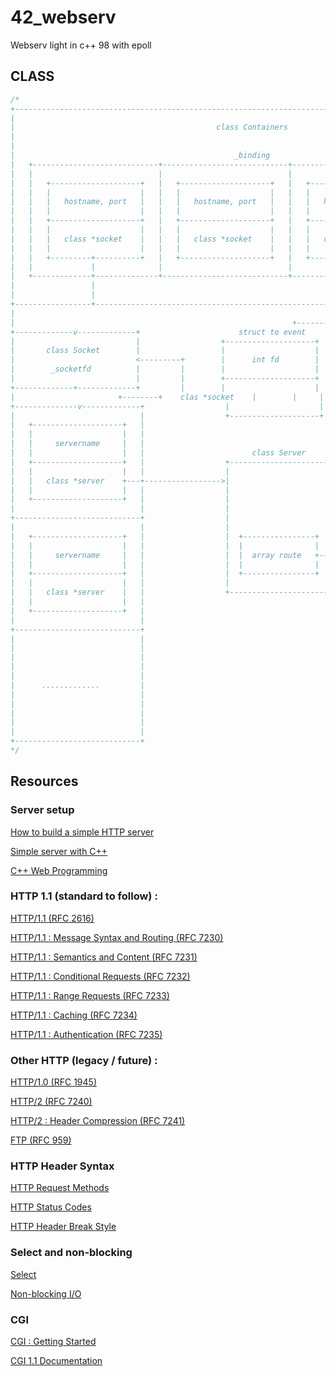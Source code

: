# 42_webserv
Webserv light in c++ 98 with epoll 


## CLASS 
```c
/*
+----------------------------------------------------------------------------------------------------------------+
|                                                                                                                |
|                                             class Containers                                                   |
|                                                                                                                |
|                                                                                                                |
|                                                 _binding                                                       |
|   +----------------------------+----------------------------+----------------------------------------------+   |
|   |                            |                            |                                              |   |
|   |   +--------------------+   |   +--------------------+   |   +--------------------+                     |   |
|   |   |                    |   |   |                    |   |   |                    |                     |   |
|   |   |   hostname, port   |   |   |   hostname, port   |   |   |   hostname, port   |                     |   |
|   |   |                    |   |   |                    |   |   |                    |                     |   |
|   |   +--------------------+   |   +--------------------+   |   +--------------------+     ... ..... ....  |   |
|   |   |                    |   |   |                    |   |   |                    |                     |   |
|   |   |   class *socket    |   |   |   class *socket    |   |   |   class *socket    |                     |   |
|   |   |                    |   |   |                    |   |   |                    |                     |   |
|   |   +---------+----------+   |   +--------------------+   |   +--------------------+                     |   |
|   |             |              |                            |                                              |   |
|   +-------------+--------------+----------------------------+----------------------------------------------+   |
|                 |                                                                                              |
|                 |                                                                                              |
+-----------------+----------------------------------------------------------------------------------------------+
|
|                                                              +-------------------+
+-------------v-------------+                      struct to event           |                   |
|                           |                  +--------------------+        |                   |
|       class Socket        |                  |                    |        |                   |
|                           <---------+        |      int fd        |        |     +-------------v--------------+
|        _socketfd          |         |        |                    |        |     |                            |
|                           |         |        +--------------------+        |     |   +--------------------+   |
+-------------+-------------+         |        |                    |        |     |   |                    |   |
|                       +--------+    clas *socket    |        |     |   |      location      |   |
+--------------v-------------+                  |                    |        |     |   |                    |   |
|                            |                  +--------------------+        |     |   +--------------------+   |
|   +--------------------+   |                                                |     |   |                    |   |
|   |                    |   |                                                |     |   |       engine       |   |
|   |     servername     |   |                                                |     |   |                    |   |
|   |                    |   |                        class Server            |     |   +--------------------+   |
|   +--------------------+   |                  +----------------------+      |     |                            |
|   |                    |   |                  |                      |      |     +----------------------------+
|   |   class *server    +---+----------------->|                      |      |     |                            |
|   |                    |   |                  |                      |      |     |   +--------------------+   |
|   +--------------------+   |                  |                      |      |     |   |                    |   |
|                            |                  |                      |      |     |   |      location      |   |
+----------------------------+                  |                      |      |     |   |                    |   |
|                            |                  |                      |      |     |   +--------------------+   |
|   +--------------------+   |                  |  +----------------+  |      |     |   |                    |   |
|   |                    |   |                  |  |                |  |      |     |   |       engine       |   |
|   |     servername     |   |                  |  |  array route   +--+------+     |   |                    |   |
|   |                    |   |                  |  |                |  |            |   +--------------------+   |
|   +--------------------+   |                  |  +----------------+  |            |                            |
|   |                    |   |                  |                      |            +----------------------------+
|   |   class *server    |   |                  +----------------------+            |                            |
|   |                    |   |                                                      |                            |
|   +--------------------+   |                                                      |                            |
|                            |                                                      |                            |
+----------------------------+                                                      |                            |
|                            |                                                      |      .............         |
|                            |                                                      |                            |
|                            |                                                      |                            |
|                            |                                                      |                            |
|                            |                                                      |                            |
|      .............         |                                                      |                            |
|                            |                                                      +----------------------------+
|                            |
|                            |
|                            |
|                            |
+----------------------------+
*/

```


## Resources

### Server setup

[How to build a simple HTTP server](https://medium.com/from-the-scratch/http-server-what-do-you-need-to-know-to-build-a-simple-http-server-from-scratch-d1ef8945e4fa)

[Simple server with C++](https://ncona.com/2019/04/building-a-simple-server-with-cpp/)

[C++ Web Programming](https://www.tutorialspoint.com/cplusplus/cpp_web_programming.htm)

### HTTP 1.1 (standard to follow) :

[HTTP/1.1 (RFC 2616)](https://www.rfc-editor.org/rfc/rfc2616.html)

[HTTP/1.1 : Message Syntax and Routing (RFC 7230)](https://www.rfc-editor.org/rfc/rfc7230.html)

[HTTP/1.1 : Semantics and Content (RFC 7231)](https://www.rfc-editor.org/rfc/rfc7231.html)

[HTTP/1.1 : Conditional Requests (RFC 7232)](https://www.rfc-editor.org/rfc/rfc7232.html)

[HTTP/1.1 : Range Requests (RFC 7233)](https://www.rfc-editor.org/rfc/rfc7233.html)

[HTTP/1.1 : Caching (RFC 7234)](https://www.rfc-editor.org/rfc/rfc7234.html)

[HTTP/1.1 : Authentication (RFC 7235)](https://www.rfc-editor.org/rfc/rfc7235.html)

### Other HTTP (legacy / future) :

[HTTP/1.0 (RFC 1945)](https://www.rfc-editor.org/rfc/rfc1945.html)

[HTTP/2 (RFC 7240)](https://www.rfc-editor.org/rfc/rfc7540.html)

[HTTP/2 : Header Compression (RFC 7241)](https://www.rfc-editor.org/rfc/rfc7541.html)

[FTP (RFC 959)](https://www.rfc-editor.org/rfc/rfc959.html)

### HTTP Header Syntax

[HTTP Request Methods](https://en.wikipedia.org/wiki/Hypertext_Transfer_Protocol#Request_methods)

[HTTP Status Codes](https://en.wikipedia.org/wiki/List_of_HTTP_status_codes)

[HTTP Header Break Style](https://stackoverflow.com/questions/5757290/http-header-line-break-style)

### Select and non-blocking

[Select](https://www.lowtek.com/sockets/select.html)

[Non-blocking I/O](https://www.ibm.com/support/knowledgecenter/ssw_ibm_i_72/rzab6/xnonblock.htm)

### CGI

[CGI : Getting Started](http://www.mnuwer.dbasedeveloper.co.uk/dlearn/web/session01.htm)

[CGI 1.1 Documentation](http://www.wijata.com/cgi/cgispec.html#4.0)